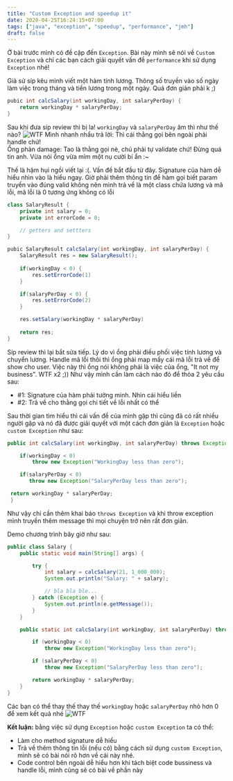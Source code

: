 ```yaml
---
title: "Custom Exception and speedup it"
date: 2020-04-25T16:24:15+07:00
tags: ["java", "exception", "speedup", "performance", "jmh"]
draft: false
---
```


Ở bài trước mình có đề cập đến `Exception`. Bài này mình sẽ nói về `Custom Exception` và chỉ các bạn cách giải quyết vấn đề `performance` khi sử dụng `Exception` nhé!
<!--more-->
Giả sử síp kêu mình viết một hàm tính lương. Thông số truyền vào số ngày làm việc trong tháng và tiền lương trong một ngày. Quá đơn giản phải k ;)
```java
pubic int calcSalary(int workingDay, int salaryPerDay) {
    return workingDay * salaryPerDay;
}
```
Sau khi đưa síp review thì bị la! `workingDay` và `salaryPerDay` âm thì như thế nào?
![WTF](https://media.giphy.com/media/tJeGZumxDB01q/giphy.gif)
Mình nhanh nhẩu trả lời: Thì cái thằng gọi bên ngoài phải handle chứ!  
Ổng phản damage: Tao là thằng gọi nè, chú phải tự validate chứ! Đừng quá tin anh. Vừa nói ổng vừa mỉm một nụ cười bí ẩn :~

Thế là hậm hụi ngồi viết lại :(. Vấn đề bắt đầu từ đây. Signature của hàm dễ hiểu nhìn vào là hiểu ngay. Giờ phải thêm thông tin để hàm gọi biết param truyền vào đúng valid không nên mình trả về là một class chứa lương và mã lỗi, mã lỗi là 0 tương ứng không có lỗi
```java
class SalaryResult {
    private int salary = 0;
    private int errorCode = 0;

    // getters and settters
}

pubic SalaryResult calcSalary(int workingDay, int salaryPerDay) {
    SalaryResult res = new SalaryResult();
    
    if(workingDay < 0) {
        res.setErrorCode(1)
    }

    if(salaryPerDay < 0) {
        res.setErrorCode(2)
    }

    res.setSalary(workingDay * salaryPerDay)
    
    return res;
}
```
Síp review thì lại bắt sửa tiếp. Lý do vì ổng phải điều phối việc tính lương và chuyển lương. Handle mã lỗi thôi thì ổng phải map mấy cái mã lỗi trả về để show cho user. Việc này thì ổng nói không phải là việc của ổng, "It not my business". WTF x2 ;))
Như vậy mình cần làm cách nào đó để thỏa 2 yêu cầu sau:
+ #1: Signature của hàm phải tưởng minh. Nhìn cái hiểu liền
+ #2: Trả về cho thằng gọi chi tiết về lỗi nhất có thể

Sau thời gian tìm hiểu thì cái vấn đề của mình gặp thì cũng đã có rất nhiều người gặp và nó đã được giải quyết với một cách đơn giản là `Exception` hoặc `custom Exception` như sau:

```java
public int calcSalary(int workingDay, int salaryPerDay) throws Exception {

    if(workingDay < 0)
        throw new Exception("WorkingDay less than zero");

    if(salaryPerDay < 0)
       throw new Exception("SalaryPerDay less than zero");

 return workingDay * salaryPerDay;
 }
```
Như vậy chỉ cần thêm khai báo `throws Exception` và khi throw exception mình truyền thêm message thì mọi chuyện trở nên rất đơn giản.

Demo chương trình bây giờ như sau:
```java
public class Salary {
    public static void main(String[] args) {

        try {
            int salary = calcSalary(21, 1_000_000);
            System.out.println("Salary: " + salary);

            // bla bla ble...
        } catch (Exception e) {
            System.out.println(e.getMessage());
        }
    }

    public static int calcSalary(int workingDay, int salaryPerDay) throws Exception {

        if (workingDay < 0)
            throw new Exception("WorkingDay less than zero");

        if (salaryPerDay < 0)
            throw new Exception("SalaryPerDay less than zero");

        return workingDay * salaryPerDay;
    }
}

```
Các bạn có thể thay thế thay thế `workingDay` hoặc `salaryPerDay` nhỏ hơn 0 để xem kết quả nhé
![WTF](https://media.giphy.com/media/7j3UoXzbjvaIo/giphy.gif)

**Kết luận:** bằng việc sử dụng `Exception` hoặc `custom Exception` ta có thể:
+ Làm cho method signature dễ hiểu
+ Trả về thêm thông tin lỗi (nếu có) bằng cách sử dụng `custom Exception`, mình sẽ có bài nói rõ hơn về cái này nhé.
+ Code control bên ngoài dễ hiểu hơn khi tách biệt code bussiness và handle lỗi, mình cũng sẽ có bài về phần này
